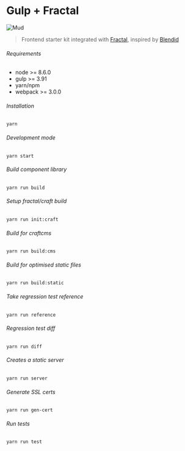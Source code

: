 # Gulp + Fractal
![Mud](http://ournameismud.co.uk/css/images/maps-icon.png)

> Frontend starter kit integrated with [Fractal](http://fractal.build/), inspired by [Blendid](https://github.com/vigetlabs/blendid)


###### Requirements
- node >= 8.6.0
- gulp >= 3.91
- yarn/npm
- webpack >= 3.0.0

###### Installation

`yarn`

###### Development mode

`yarn start`

###### Build component library
`yarn run build`

###### Setup fractal/craft build
`yarn run init:craft`

###### Build for craftcms
`yarn run build:cms`

###### Build for optimised static files
`yarn run build:static`

###### Take regression test reference
`yarn run reference`

###### Regression test diff 
`yarn run diff`

###### Creates a static server
`yarn run server`

###### Generate SSL certs
`yarn run gen-cert`

###### Run tests
`yarn run test`
